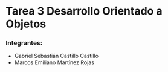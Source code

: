 # Tarea 3 Desarrollo Orientado a Objetos
### Integrantes: 
 - Gabriel Sebastián Castillo Castillo
 - Marcos Emiliano Martínez Rojas
